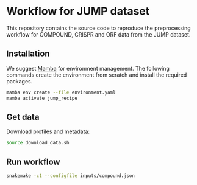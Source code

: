 # Workflow for JUMP dataset

This repository contains the source code to reproduce the preprocessing workflow
for COMPOUND, CRISPR and ORF data from the JUMP dataset.

## Installation

We suggest [Mamba](https://github.com/conda-forge/miniforge#mambaforge) for
environment management. The following commands create the environment from
scratch and install the required packages.

```bash
mamba env create --file environment.yaml
mamba activate jump_recipe
```

## Get data

Download profiles and metadata:
```bash
source download_data.sh
```

## Run workflow

```bash
snakemake -c1 --configfile inputs/compound.json
```
